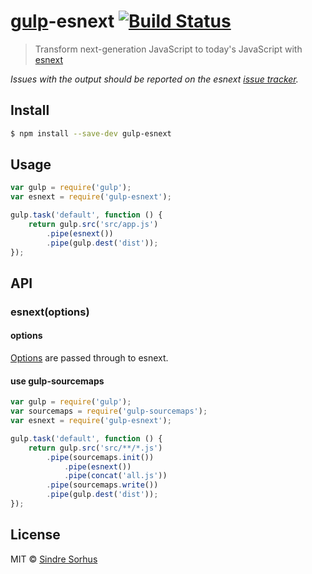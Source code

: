 # [gulp](http://gulpjs.com)-esnext [![Build Status](https://travis-ci.org/sindresorhus/gulp-esnext.svg?branch=master)](https://travis-ci.org/sindresorhus/gulp-esnext)

> Transform next-generation JavaScript to today's JavaScript with [esnext](https://github.com/square/esnext)

*Issues with the output should be reported on the esnext [issue tracker](https://github.com/square/esnext/issues).*


## Install

```sh
$ npm install --save-dev gulp-esnext
```


## Usage

```js
var gulp = require('gulp');
var esnext = require('gulp-esnext');

gulp.task('default', function () {
	return gulp.src('src/app.js')
		.pipe(esnext())
		.pipe(gulp.dest('dist'));
});
```

## API

### esnext(options)

#### options

[Options](https://github.com/square/esnext/blob/b12248e0a0e60df04c5292bf8265b55c42d4b480/lib/index.js#L25) are passed through to esnext.

#### use gulp-sourcemaps

```js
var gulp = require('gulp');
var sourcemaps = require('gulp-sourcemaps');
var esnext = require('gulp-esnext');

gulp.task('default', function () {
    return gulp.src('src/**/*.js')
        .pipe(sourcemaps.init())
            .pipe(esnext())
            .pipe(concat('all.js'))
        .pipe(sourcemaps.write())
        .pipe(gulp.dest('dist'));
});
```

## License

MIT © [Sindre Sorhus](http://sindresorhus.com)

